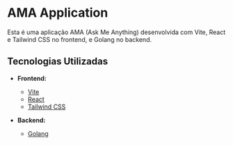 # AMA Application

Esta é uma aplicação AMA (Ask Me Anything) desenvolvida com Vite, React e Tailwind CSS no frontend, e Golang no backend.

## Tecnologias Utilizadas

- **Frontend:**

  - [Vite](https://vitejs.dev/)
  - [React](https://react.dev/)
  - [Tailwind CSS](https://tailwindcss.com/)

- **Backend:**
  - [Golang](https://golang.org/)
